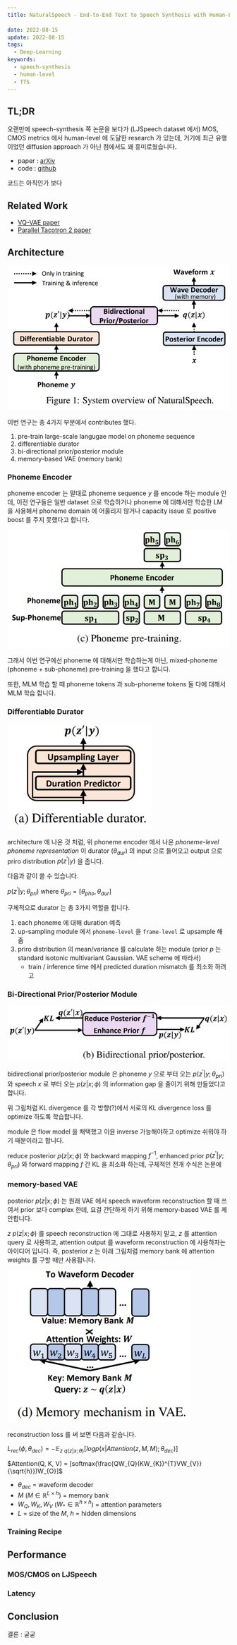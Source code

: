 ```yaml
---
title: NaturalSpeech - End-to-End Text to Speech Synthesis with Human-Level Quality

date: 2022-08-15
update: 2022-08-15
tags:
  - Deep-Learning
keywords:
  - speech-synthesis
  - human-level
  - TTS
---
```


## TL;DR

오랜만에 speech-synthesis 쪽 논문을 보다가 (LJSpeech dataset 에서) MOS, CMOS metrics 에서 human-level 에 도달한 research 가 있는데, 거기에 최근 유행이었던 diffusion approach 가 아닌 점에서도 꽤 흥미로웠습니다.

* paper : [arXiv](https://arxiv.org/pdf/2205.04421v2.pdf)
* code : [github](https://github.com/microsoft/NeuralSpeech)

코드는 아직인가 보다

## Related Work

* [VQ-VAE paper](https://arxiv.org/abs/1711.00937v2)
* [Parallel Tacotron 2 paper](https://arxiv.org/abs/2103.14574)

## Architecture

![img](./architecture.png)

이번 연구는 총 4가지 부분에서 contributes 했다.

1. pre-train large-scale langugae model on phoneme sequence
2. differentiable durator
3. bi-directional prior/posterior module
4. memory-based VAE (memory bank)

### Phoneme Encoder

phoneme encoder 는 말대로 phoneme sequence $y$ 를 encode 하는 module 인데, 이전 연구들은 일반 dataset 으로 학습하거나 phoneme 에 대해서만 학습한 LM 을 사용해서 phoneme domain 에 어울리지 않거나 capacity issue 로 positive boost 를 주지 못했다고 합니다.

![img](./phoneme_pretraining.png)

그래서 이번 연구에선 phoneme 에 대해서만 학습하는게 아닌, mixed-phoneme (phoneme + sub-phoneme) pre-training 을 했다고 합니다.

또한, MLM 학습 할 때 phoneme tokens 과 sub-phoneme tokens 둘 다에 대해서 MLM 학습 합니다.

### Differentiable Durator

![img](./differentiable_durator.png)

architecture 에 나온 것 처럼, 위 phoneme encoder 에서 나온 *phoneme-level phoneme representation* 이 durator ($\theta_{dur}$) 의 input 으로 들어오고 output 으로 priro distribution $p(z^{'}|y)$ 을 줍니다.

다음과 같이 쓸 수 있습니다.

$p(z^{'}|y;\theta_{pri})$ where $\theta_{pri} = [\theta_{pho},\theta_{dur}]$

구체적으로 durator 는 총 3가지 역할을 합니다.

1. each phoneme 에 대해 duration 예측
2. up-sampling module 에서 `phoneme-level` 을 `frame-level` 로 upsample 해 줌
3. priro distribution 의 mean/variance 를 calculate 하는 module (prior $p$ 는 standard isotonic multivariant Gaussian. VAE scheme 에 따라서)
    * train / inference time 에서 predicted duration mismatch 를 최소화 하려고

### Bi-Directional Prior/Posterior Module

![img](./bidirectional_prior_posterior.png)

bidirectional prior/posterior module 은 phoneme $y$ 으로 부터 오는 $p(z^{'}|y;\theta_{pri})$ 와 speech $x$ 로 부터 오는 $p(z|x;\phi)$ 의 information gap 을 줄이기 위해 만들었다고 합니다.

위 그림처럼 KL divergence 를 각 방향(?)에서 서로의 KL divergence loss 를 optimize 하도록 학습합니다.

module 은 flow model 을 채택했고 이윤 inverse 가능해야하고 optimize 쉬워야 하기 때문이라고 합니다.

reduce posterior $p(z|x;\phi)$ 와 backward mapping $f^{-1}$, enhanced prior $p(z^{'}|y;\theta_{pri})$ 와 forward mapping $f$ 간 KL 을 최소화 하는데, 구체적인 전개 수식은 논문에

### memory-based VAE

posterior $p(z|x;\phi)$ 는 원래 VAE 에서 speech waveform reconstruction 할 때 쓰여서 prior 보다 complex 한데, 요걸 간단하게 하기 위해 memory-based VAE 를 제안합니다.

$z ~ p(z|x;\phi)$ 를 speech reconstruction 에 그대로 사용하지 말고, $z$ 를 attention query 로 사용하고, attention output 를 waveform reconstruction 에 사용하자는 아이디어 입니다. 즉, posterior $z$ 는 아래 그림처럼 memory bank 에 attention weights 를 구할 때만 사용됩니다.

![img](./memory_bank.png)

reconstruction loss 를 써 보면 다음과 같습니다.

$L_{rec}(\phi, \theta_{dec}) = -\mathbb{E}_{z~q(z|x;\theta)} [log p(x|Attention(z, M, M);\theta_{dec})]$

$Attention(Q, K, V) = [softmax(\frac{QW_{Q}(KW_{K})^{T}VW_{V}}{\sqrt{h}})W_{O}]$ 

* $\theta_{dec}$ = waveform decoder
* $M$ ($M \in \mathbb{R}^{L \times h}$) = memory bank
* $W_{Q}, W_{K}, W_{V}$ ($W_{*} \in \mathbb{R}^{h \times h}$) = attention parameters
* $L$ = size of the $M$, $h$ = hidden dimensions

### Training Recipe



## Performance

### MOS/CMOS on LJSpeech

### Latency

## Conclusion

결론 : 굳굳
